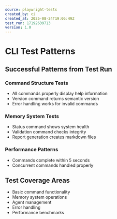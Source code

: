 ```yaml
---
source: playwright-tests
created_by: ci
created_at: 2025-08-24T19:06:49Z
test_run: 17192639713
version: 1.0
---
```


# CLI Test Patterns

## Successful Patterns from Test Run

### Command Structure Tests
- All commands properly display help information
- Version command returns semantic version
- Error handling works for invalid commands

### Memory System Tests
- Status command shows system health
- Validation command checks integrity
- Report generation creates markdown files

### Performance Patterns
- Commands complete within 5 seconds
- Concurrent commands handled properly

## Test Coverage Areas
- Basic command functionality
- Memory system operations
- Agent management
- Error handling
- Performance benchmarks
